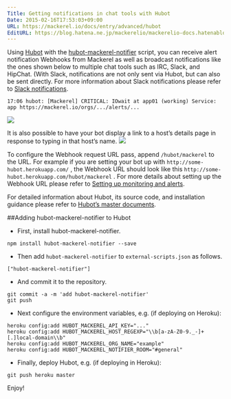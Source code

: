```yaml
---
Title: Getting notifications in chat tools with Hubot
Date: 2015-02-16T17:53:03+09:00
URL: https://mackerel.io/docs/entry/advanced/hubot
EditURL: https://blog.hatena.ne.jp/mackerelio/mackerelio-docs.hatenablog.mackerel.io/atom/entry/8454420450083906607
---
```


Using [Hubot][] with the [hubot-mackerel-notifier][] script, you can receive alert notification Webhooks from Mackerel as well as broadcast notifications like the ones shown below to multiple chat tools such as IRC, Slack, and HipChat. (With Slack, notifications are not only sent via Hubot, but can also be sent directly. For more information about Slack notifications please refer to [Slack notifications](https://mackerel.io/docs/entry/howto/alerts/slack).
```
17:06 hubot: [Mackerel] CRITICAL: IOwait at app01 (working) Service: app https://mackerel.io/orgs/.../alerts/...
```
![](https://cdn-ak.f.st-hatena.com/images/fotolife/m/mackerelio/20140915/20140915165010.png?1410767426)

It is also possible to have your bot display a link to a host’s details page in response to typing in that host’s name.
![](https://cdn-ak.f.st-hatena.com/images/fotolife/m/mackerelio/20140915/20140915165009.png?1410767427)

To configure the Webhook request URL pass, append `/hubot/mackerel` to the URL. For example if you are setting your bot up with `http://some-hubot.herokuapp.com/` , the Webhook URL should look like this `http://some-hubot.herokuapp.com/hubot/mackerel` . For more details about setting up the Webhook URL please refer to [Setting up monitoring and alerts](https://mackerel.io/docs/entry/howto/alerts).

For detailed information about Hubot, its source code, and installation guidance please refer to [Hubot’s master documents](https://github.com/github/hubot/tree/master/docs).

##Adding hubot-mackerel-notifier to Hubot

* First, install hubot-mackerel-notifier.
```
npm install hubot-mackerel-notifier --save
```
* Then add `hubot-mackerel-notifier` to `external-scripts.json` as follows.
```
["hubot-mackerel-notifier"]
```
* And commit it to the repository.
```
git commit -a -m 'add hubot-mackerel-notifier'
git push
```
* Next configure the environment variables, e.g. (if deploying on Heroku):
```
heroku config:add HUBOT_MACKEREL_API_KEY="..."
heroku config:add HUBOT_MACKEREL_HOST_REGEXP="\\b[a-zA-Z0-9._-]+[.]local-domain\\b"
heroku config:add HUBOT_MACKEREL_ORG_NAME="example"
heroku config:add HUBOT_MACKEREL_NOTIFIER_ROOM="#general"
```
* Finally, deploy Hubot, e.g. (if deploying in Heroku):
```
git push heroku master
```
[Hubot]: https://hubot.github.com/
[hubot-mackerel-notifier]: https://github.com/mackerelio/hubot-mackerel-notifier

Enjoy!
